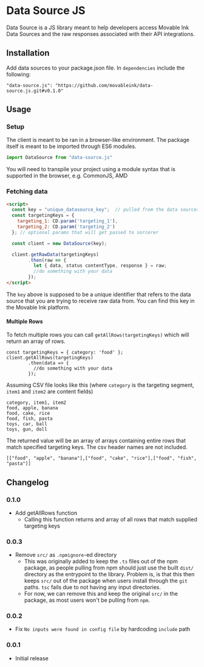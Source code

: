 # Data Source JS

Data Source is a JS library meant to help developers access Movable Ink Data Sources and the raw responses associated with their API integrations.

## Installation
Add data sources to your package.json file. In `dependencies` include the following:
```
"data-source.js": "https://github.com/movableink/data-source.js.git#v0.1.0"
```

## Usage

### Setup

The client is meant to be ran in a browser-like environment. The package itself is meant to be imported through ES6 modules.

```js
import DataSource from "data-source.js"
```

You will need to transpile your project using a module syntax that is supported in the browser, e.g. CommonJS, AMD

### Fetching data

```html
<script>
  const key = "unique_datasource_key";  // pulled from the data sources application
  const targetingKeys = {
    targeting_1: CD.param('targeting_1'),
    targeting_2: CD.param('targeting_2')
  }; // optional params that will get passed to sorcerer

  const client = new DataSource(key);

  client.getRawData(targetingKeys)
        .then(raw => {
          let { data, status contentType, response } = raw;
          //do something with your data
        });
</script>
```

The `key` above is supposed to be a unique identifier that refers to the data source that you are trying to receive raw
data from. You can find this key in the Movable Ink platform.

#### Multiple Rows

To fetch multiple rows you can call `getAllRows(targetingKeys)` which will return an array of rows.
```
const targetingKeys = { category: 'food' };
client.getAllRows(targetingKeys)
        .then(data => {
          //do something with your data
        });
```
Assuming CSV file looks like this (where `category` is the targeting segment, `item1` and `item2` are content fields)
```
category, item1, item2
food, apple, banana
food, cake, rice
food, fish, pasta
toys, car, ball
toys, gun, doll

```
The returned value will be an array of arrays containing entire rows that match specified targeting keys. The csv header names are not included.
```
[["food", "apple", "banana"],["food", "cake", "rice"],["food", "fish", "pasta"]]
```

## Changelog

### 0.1.0
  * Add getAllRows function
    * Calling this function returns and array of all rows that match supplied targeting keys

### 0.0.3
  * Remove `src/` as `.npmignore`-ed directory
    * This was originally added to keep the `.ts` files out of the npm package, as people pulling from npm should just use the built `dist/` directory as the entrypoint to the library. Problem is, is that this then keeps `src/` out of the package when users install through the `git` paths. `tsc` fails due to not having any input directories.
    * For now, we can remove this and keep the original `src/` in the package, as most users won't be pulling from `npm`.

### 0.0.2
  * Fix `No inputs were found in config file` by hardcoding `include` path

### 0.0.1
  * Initial release
